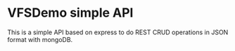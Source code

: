 # VFSDemo simple API

This is a simple API based on express to do REST CRUD operations in JSON format with mongoDB. 